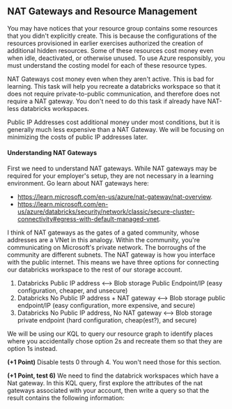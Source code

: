 ## NAT Gateways and Resource Management

You may have notices that your resource group contains some resources that you didn't explicitly create. This is because the configurations of the resources provisioned in earlier exercises authorized the creation of additional hidden resources. Some of these resources cost money even when idle, deactivated, or otherwise unused. To use Azure responsibly, you must understand the costing model for each of these resource types.

NAT Gateways cost money even when they aren't active. This is bad for learning. This task will help you recreate a databricks workspace so that it does not require private-to-public communication, and therefore does not require a NAT gateway. You don't need to do this task if already have NAT-less databricks workspaces.

Public IP Addresses cost additional money under most conditions, but it is generally much less expensive than a NAT Gateway. We will be focusing on minimizing the costs of public IP addresses later.

#### Understanding NAT Gateways

First we need to understand NAT gateways. While NAT gateways may be required for your employer's setup, they are not necessary in a learning environment. Go learn about NAT gateways here:
- https://learn.microsoft.com/en-us/azure/nat-gateway/nat-overview.
- https://learn.microsoft.com/en-us/azure/databricks/security/network/classic/secure-cluster-connectivity#egress-with-default-managed-vnet.

I think of NAT gateways as the gates of a gated community, whose addresses are a VNet in this analogy. Within the community, you're communicating on Microsoft's private network. The borroughs of the community are different subnets. The NAT gateway is how you interface with the public internet. This means we have three options for connecting our databricks workspace to the rest of our storage account.

1. Databricks Public IP address <--> Blob storage Public Endpoint/IP (easy configuration, cheaper, and unsecure)
2. Databricks No Public IP address + NAT gateway <--> Blob storage public endpoint/IP (easy configuration, more expensive, and secure)
3. Databricks No Public IP address, No NAT gateway <--> Blob storage private endpoint (hard configuration, cheap(est?), and secure)

We will be using our KQL to query our resource graph to identify places where you accidentally chose option 2s and recreate them so that they are option 1s instead.

__(+1 Point)__ Disable tests 0 through 4. You won't need those for this section.

__(+1 Point, test 6)__ We need to find the databrick workspaces which have a Nat gateway. In this KQL query, first explore the attributes of the nat gateways associated with your account, then write a query so that the result contains the following information: 

